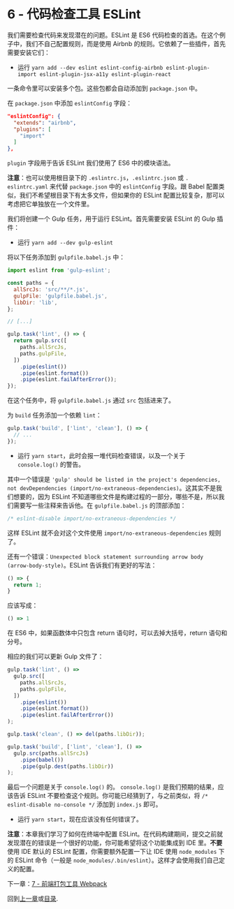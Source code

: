 # 6 - 代码检查工具 ESLint

我们需要检查代码来发现潜在的问题。ESLint 是 ES6 代码检查的首选。在这个例子中，我们不自己配置规则，而是使用 Airbnb 的规则。它依赖了一些插件，首先需要安装它们：

- 运行 `yarn add --dev eslint eslint-config-airbnb eslint-plugin-import eslint-plugin-jsx-a11y eslint-plugin-react`

一条命令里可以安装多个包。这些包都会自动添加到 `package.json` 中。

在 `package.json` 中添加 `eslintConfig` 字段：

```json
"eslintConfig": {
  "extends": "airbnb",
  "plugins": [
    "import"
  ]
},
```

`plugin` 字段用于告诉 ESLint 我们使用了 ES6 中的模块语法。

**注意**：也可以使用根目录下的 `.eslintrc.js`，`.eslintrc.json` 或 `. eslintrc.yaml` 来代替 `package.json` 中的 `eslintConfig` 字段。跟 Babel 配置类似，我们不希望根目录下有太多文件，但如果你的 ESLint 配置比较复杂，那可以考虑把它单独放在一个文件里。

我们将创建一个 Gulp 任务，用于运行 ESLint。首先需要安装 ESLint 的 Gulp 插件：

- 运行 `yarn add --dev gulp-eslint`

将以下任务添加到 `gulpfile.babel.js` 中：

```javascript
import eslint from 'gulp-eslint';

const paths = {
  allSrcJs: 'src/**/*.js',
  gulpFile: 'gulpfile.babel.js',
  libDir: 'lib',
};

// [...]

gulp.task('lint', () => {
  return gulp.src([
    paths.allSrcJs,
    paths.gulpFile,
  ])
    .pipe(eslint())
    .pipe(eslint.format())
    .pipe(eslint.failAfterError());
});
```

在这个任务中，将 `gulpfile.babel.js` 通过 `src` 包括进来了。

为 `build` 任务添加一个依赖 `lint`：

```javascript
gulp.task('build', ['lint', 'clean'], () => {
  // ...
});
```

- 运行 `yarn start`，此时会报一堆代码检查错误，以及一个关于 `console.log()` 的警告。

其中一个错误是 `'gulp' should be listed in the project's dependencies, not devDependencies (import/no-extraneous-dependencies)`。这其实不是我们想要的，因为 ESLint 不知道哪些文件是构建过程的一部分，哪些不是，所以我们需要写一些注释来告诉他。在 `gulpfile.babel.js` 的顶部添加：

```javascript
/* eslint-disable import/no-extraneous-dependencies */
```

这样 ESLint 就不会对这个文件使用 `import/no-extraneous-dependencies` 规则了。

还有一个错误：`Unexpected block statement surrounding arrow body (arrow-body-style)`。ESLint 告诉我们有更好的写法：

```javascript
() => {
  return 1;
}
```

应该写成：

```javascript
() => 1
```

在 ES6 中，如果函数体中只包含 return 语句时，可以去掉大括号，return 语句和分号。

相应的我们可以更新 Gulp 文件了：

```javascript
gulp.task('lint', () =>
  gulp.src([
    paths.allSrcJs,
    paths.gulpFile,
  ])
    .pipe(eslint())
    .pipe(eslint.format())
    .pipe(eslint.failAfterError())
);

gulp.task('clean', () => del(paths.libDir));

gulp.task('build', ['lint', 'clean'], () =>
  gulp.src(paths.allSrcJs)
    .pipe(babel())
    .pipe(gulp.dest(paths.libDir))
);
```

最后一个问题是关于 `console.log()` 的。 `console.log()` 是我们预期的结果，应该告诉 ESLint 不要检查这个规则。你可能已经猜到了，与之前类似，将 `/* eslint-disable no-console */` 添加到 `index.js` 即可。

- 运行 `yarn start`，现在应该没有任何错误了。

**注意**：本章我们学习了如何在终端中配置 ESLint。在代码构建期间，提交之前就发现潜在的错误是一个很好的功能，你可能希望将这个功能集成到 IDE 里。**不要**使用 IDE 默认的 ESLint 配置，你需要额外配置一下让 IDE 使用 `node_modules` 下的 ESLint 命令（一般是 `node_modules/.bin/eslint`）。这样才会使用我们自己定义的配置。

下一章：[7 - 前端打包工具 Webpack](/tutorial/7-client-webpack)

回到[上一章](/tutorial/5-es6-modules-syntax)或[目录](https://github.com/pd4d10/js-stack-from-scratch).
